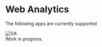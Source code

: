 # Web Analytics

The following apps are currently supported

<img src="/images/apps/googleanalytics/icon.svg" alt="GA" class="app-logo" />

<aside class="warning">Work in progress.</aside>